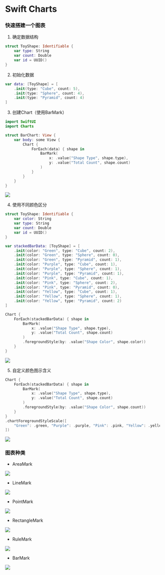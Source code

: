 # Swift Charts

### 快速搭建一个图表
1. 确定数据结构

```swift
struct ToyShape: Identifiable {
    var type: String
    var count: Double
    var id = UUID()
}
```

2. 初始化数据

```swift
var data: [ToyShape] = [
    .init(type: "Cube", count: 5),
    .init(type: "Sphere", count: 4),
    .init(type: "Pyramid", count: 4)
]
```

3. 创建Chart（使用BarMark）

```swift
import SwiftUI
import Charts

struct BarChart: View {
    var body: some View {
        Chart {
            ForEach(data) { shape in
                BarMark(
                    x: .value("Shape Type", shape.type),
                    y: .value("Total Count", shape.count)
                )
            }
        }
    }
}
```

![](./pics/quick_chart1.png)

4. 使用不同颜色区分

```swift
struct ToyShape: Identifiable {
    var color: String
    var type: String
    var count: Double
    var id = UUID()
}

var stackedBarData: [ToyShape] = [
    .init(color: "Green", type: "Cube", count: 2),
    .init(color: "Green", type: "Sphere", count: 0),
    .init(color: "Green", type: "Pyramid", count: 1),
    .init(color: "Purple", type: "Cube", count: 1),
    .init(color: "Purple", type: "Sphere", count: 1),
    .init(color: "Purple", type: "Pyramid", count: 1),
    .init(color: "Pink", type: "Cube", count: 1),
    .init(color: "Pink", type: "Sphere", count: 2),
    .init(color: "Pink", type: "Pyramid", count: 0),
    .init(color: "Yellow", type: "Cube", count: 1),
    .init(color: "Yellow", type: "Sphere", count: 1),
    .init(color: "Yellow", type: "Pyramid", count: 2)
]

Chart {
    ForEach(stackedBarData) { shape in
        BarMark(
            x: .value("Shape Type", shape.type),
            y: .value("Total Count", shape.count)
        )
        .foregroundStyle(by: .value("Shape Color", shape.color))
    }
}
```

![](./pics/quick_chart2.png)

5. 自定义颜色图示含义

```swift
Chart {
    ForEach(stackedBarData) { shape in
        BarMark(
            x: .value("Shape Type", shape.type),
            y: .value("Total Count", shape.count)
        )
        .foregroundStyle(by: .value("Shape Color", shape.count))
    }  
}
.chartForegroundStyleScale([
    "Green": .green, "Purple": .purple, "Pink": .pink, "Yellow": .yellow
])
```

![](./pics/quick_chart3.png)

### 图表种类

- AreaMark

![](./pics/mark_area.png)

- LineMark

![](./pics/mark_line.png)

- PointMark

![](./pics/mark_point.png)

- RectangleMark

![](./pics/mark_rectangle.png)

- RuleMark

![](./pics/mark_rule.png)

- BarMark

![](./pics/mark_bar.png)

